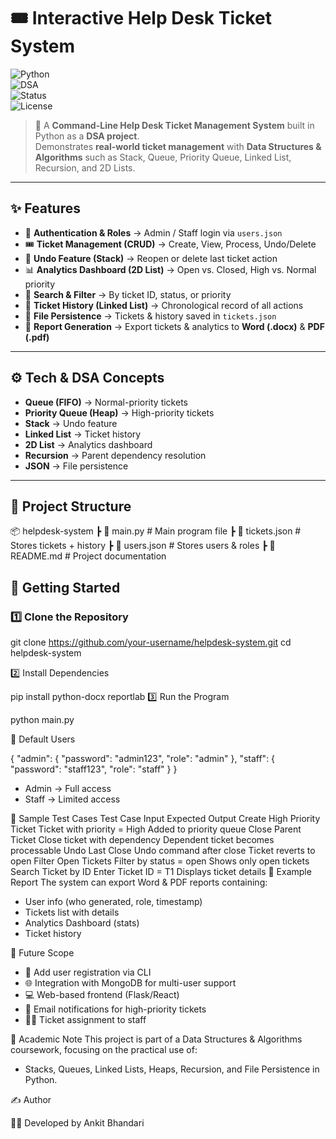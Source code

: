 
# 🎟️ Interactive Help Desk Ticket System

![Python](https://img.shields.io/badge/Python-3.9%2B-blue?logo=python)  
![DSA](https://img.shields.io/badge/Data%20Structures-Stack%2C%20Queue%2C%20Heap%2C%20Linked%20List-orange)  
![Status](https://img.shields.io/badge/Status-Active-brightgreen)  
![License](https://img.shields.io/badge/License-MIT-lightgrey)

> 📌 A **Command-Line Help Desk Ticket Management System** built in Python as a **DSA project**.  
> Demonstrates **real-world ticket management** with **Data Structures & Algorithms** such as Stack, Queue, Priority Queue, Linked List, Recursion, and 2D Lists.  

---

## ✨ Features

- 🔑 **Authentication & Roles** → Admin / Staff login via `users.json`  
- 🎟️ **Ticket Management (CRUD)** → Create, View, Process, Undo/Delete  
- 🔄 **Undo Feature (Stack)** → Reopen or delete last ticket action  
- 📊 **Analytics Dashboard (2D List)** → Open vs. Closed, High vs. Normal priority  
- 🔎 **Search & Filter** → By ticket ID, status, or priority  
- 📜 **Ticket History (Linked List)** → Chronological record of all actions  
- 📂 **File Persistence** → Tickets & history saved in `tickets.json`  
- 📑 **Report Generation** → Export tickets & analytics to **Word (.docx)** & **PDF (.pdf)**  

---

## ⚙️ Tech & DSA Concepts
- **Queue (FIFO)** → Normal-priority tickets  
- **Priority Queue (Heap)** → High-priority tickets  
- **Stack** → Undo feature  
- **Linked List** → Ticket history  
- **2D List** → Analytics dashboard  
- **Recursion** → Parent dependency resolution  
- **JSON** → File persistence  

---

## 📂 Project Structure
📦 helpdesk-system
┣ 📜 main.py # Main program file
┣ 📜 tickets.json # Stores tickets + history
┣ 📜 users.json # Stores users & roles
┣ 📜 README.md # Project documentation

## 🚀 Getting Started

### 1️⃣ Clone the Repository

git clone https://github.com/your-username/helpdesk-system.git
cd helpdesk-system

2️⃣ Install Dependencies

pip install python-docx reportlab
3️⃣ Run the Program

python main.py

🔑 Default Users

{
  "admin": {
    "password": "admin123",
    "role": "admin"
  },
  "staff": {
    "password": "staff123",
    "role": "staff"
  }
}
* Admin → Full access
* Staff → Limited access

🧪 Sample Test Cases
Test Case	Input	Expected Output
Create High Priority Ticket	Ticket with priority = High	Added to priority queue
Close Parent Ticket	Close ticket with dependency	Dependent ticket becomes processable
Undo Last Close	Undo command after close	Ticket reverts to open
Filter Open Tickets	Filter by status = open	Shows only open tickets
Search Ticket by ID	Enter Ticket ID = T1	Displays ticket details
📑 Example Report
The system can export Word & PDF reports containing:
* User info (who generated, role, timestamp)
* Tickets list with details
* Analytics Dashboard (stats)
* Ticket history

📌 Future Scope
* 📝 Add user registration via CLI
* 🌐 Integration with MongoDB for multi-user support
* 💻 Web-based frontend (Flask/React)
* 📧 Email notifications for high-priority tickets
* 👨‍💼 Ticket assignment to staff

🏫 Academic Note
This project is part of a Data Structures & Algorithms coursework, focusing on the practical use of:
* Stacks, Queues, Linked Lists, Heaps, Recursion, and File Persistence in Python.

✍️ Author

👨‍💻 Developed by Ankit Bhandari

